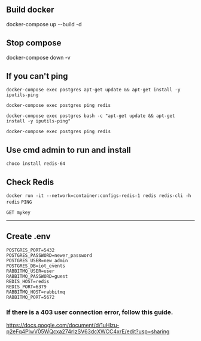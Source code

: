 


## Build docker 
docker-compose up --build -d

##  Stop compose 
docker-compose down -v


## If you can't ping
```
docker-compose exec postgres apt-get update && apt-get install -y iputils-ping

docker-compose exec postgres ping redis

docker-compose exec postgres bash -c "apt-get update && apt-get install -y iputils-ping"

docker-compose exec postgres ping redis

```
## Use cmd admin to run and install 
```choco install redis-64```
## Check Redis
```docker run -it --network=container:configs-redis-1 redis redis-cli -h redis```
```PING```
```SET mykey "Hello"
GET mykey
```
---
## Create .env
```
POSTGRES_PORT=5432
POSTGRES_PASSWORD=newer_password
POSTGRES_USER=new_admin
POSTGRES_DB=iot_events
RABBITMQ_USER=user
RABBITMQ_PASSWORD=guest
REDIS_HOST=redis
REDIS_PORT=6379
RABBITMQ_HOST=rabbitmq
RABBITMQ_PORT=5672 
```

### If there is a 403 user connection error, follow this guide.
https://docs.google.com/document/d/1uHlzu-p2eFq4PlwV05WQcxa274rIzSV63dcXWCC4xrE/edit?usp=sharing